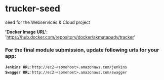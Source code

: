 # trucker-seed
seed for the Webservices & Cloud project

**'Docker Image URL'**: 'https://hub.docker.com/repository/docker/akmatapady/tracker'


### For the final module submission, update following urls for your app:
**`Jenkins URL`**: `http://ec2-<somehost>.amazonaws.com/jenkins`    
**`Swagger URL`**: `http://ec2-<somehost>.amazonaws.com/swagger`